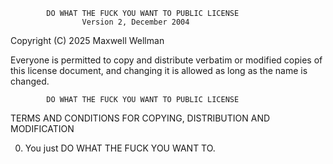             DO WHAT THE FUCK YOU WANT TO PUBLIC LICENSE
                    Version 2, December 2004

 Copyright (C) 2025 Maxwell Wellman

 Everyone is permitted to copy and distribute verbatim or modified
 copies of this license document, and changing it is allowed as long
 as the name is changed.

            DO WHAT THE FUCK YOU WANT TO PUBLIC LICENSE
   TERMS AND CONDITIONS FOR COPYING, DISTRIBUTION AND MODIFICATION

  0. You just DO WHAT THE FUCK YOU WANT TO.
